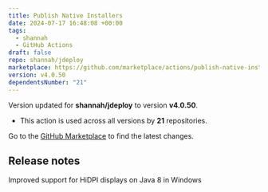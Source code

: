 ```yaml
---
title: Publish Native Installers
date: 2024-07-17 16:48:08 +00:00
tags:
  - shannah
  - GitHub Actions
draft: false
repo: shannah/jdeploy
marketplace: https://github.com/marketplace/actions/publish-native-installers
version: v4.0.50
dependentsNumber: "21"
---
```



Version updated for **shannah/jdeploy** to version **v4.0.50**.
- This action is used across all versions by **21** repositories.

Go to the [GitHub Marketplace](https://github.com/marketplace/actions/publish-native-installers) to find the latest changes.

## Release notes

Improved support for HiDPI displays on Java 8 in Windows
